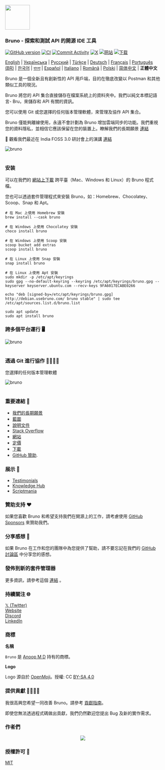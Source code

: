 <br />
<img src="../../assets/images/logo-transparent.png" width="80"/>

### Bruno - 探索和測試 API 的開源 IDE 工具

[![GitHub version](https://badge.fury.io/gh/usebruno%2Fbruno.svg)](https://badge.fury.io/gh/usebruno%bruno)
[![CI](https://github.com/usebruno/bruno/actions/workflows/unit-tests.yml/badge.svg?branch=main)](https://github.com/usebruno/bruno/workflows/unit-tests.yml)
[![Commit Activity](https://img.shields.io/github/commit-activity/m/usebruno/bruno)](https://github.com/usebruno/bruno/pulse)
[![X](https://img.shields.io/twitter/follow/use_bruno?style=social&logo=x)](https://twitter.com/use_bruno)
[![网站](https://img.shields.io/badge/Website-Visit-blue)](https://www.usebruno.com)
[![下载](https://img.shields.io/badge/Download-Latest-brightgreen)](https://www.usebruno.com/downloads)

[English](../../readme.md) | [Українська](./readme_ua.md) | [Русский](./readme_ru.md) | [Türkçe](./readme_tr.md) | [Deutsch](./readme_de.md) | [Français](./readme_fr.md) | [Português (BR)](./readme_pt_br.md) | [한국어](./readme_kr.md) | [বাংলা](./readme_bn.md) | [Español](./readme_es.md) | [Italiano](./readme_it.md) | [Română](./readme_ro.md) | [Polski](./readme_pl.md) | [简体中文](docs/readme/readme_cn.md) | **正體中文**

Bruno 是一個全新且有創新性的 API 用戶端，目的在徹底改變以 Postman 和其他類似工具的現況。

Bruno 將您的 API 集合直接儲存在檔案系統上的資料夾中。我們以純文本標記語言- Bru，來儲存和 API 有關的資訊。

您可以使用 Git 或您選擇的任何版本管理軟體，來管理及協作 API 集合。

Bruno 僅能夠離線使用，永遠不會計劃為 Bruno 增加雲端同步的功能。我們重視您的資料隱私，並相信它應該保留在您的裝置上。瞭解我們的長期願景 [連結](https://github.com/usebruno/bruno/discussions/269)

📢 觀看我們最近在 India FOSS 3.0 研討會上的演講 [連結](https://www.youtube.com/watch?v=7bSMFpbcPiY)

![bruno](../../assets/images/landing-2.png) <br /><br />

### 安装

可以在我們的 [網站上下載](https://www.usebruno.com/downloads) 跨平臺（Mac、Windows 和 Linux）的 Bruno 程式檔。

您也可以透過套件管理程式來安裝 Bruno，如：Homebrew、Chocolatey、Scoop、Snap 和 Apt。

```shell
# 在 Mac 上使用 Homebrew 安裝
brew install --cask bruno

# 在 Windows 上使用 Chocolatey 安裝
choco install bruno

# 在 Windows 上使用 Scoop 安裝
scoop bucket add extras
scoop install bruno

# 在 Linux 上使用 Snap 安裝
snap install bruno

# 在 Linux 上使用 Apt 安裝
sudo mkdir -p /etc/apt/keyrings
sudo gpg --no-default-keyring --keyring /etc/apt/keyrings/bruno.gpg --keyserver keyserver.ubuntu.com --recv-keys 9FA6017ECABE0266

echo "deb [signed-by=/etc/apt/keyrings/bruno.gpg] http://debian.usebruno.com/ bruno stable" | sudo tee /etc/apt/sources.list.d/bruno.list

sudo apt update
sudo apt install bruno
```

### 跨多個平台運行 🖥️

![bruno](../../assets/images/run-anywhere.png) <br /><br />

### 透過 Git 進行協作 👩‍💻🧑‍💻

您選擇的任何版本管理軟體

![bruno](../../assets/images/version-control.png) <br /><br />

### 重要連結 📌

- [我們的長期願景](https://github.com/usebruno/bruno/discussions/269)
- [藍圖](https://github.com/usebruno/bruno/discussions/384)
- [說明文件](https://docs.usebruno.com)
- [Stack Overflow](https://stackoverflow.com/questions/tagged/bruno)
- [網站](https://www.usebruno.com)
- [定價](https://www.usebruno.com/pricing)
- [下載](https://www.usebruno.com/downloads)
- [GitHub 贊助](https://github.com/sponsors/helloanoop).

### 展示 🎥

- [Testimonials](https://github.com/usebruno/bruno/discussions/343)
- [Knowledge Hub](https://github.com/usebruno/bruno/discussions/386)
- [Scriptmania](https://github.com/usebruno/bruno/discussions/385)

### 贊助支持 ❤️

如果您喜歡 Bruno 和希望支持我們在開源上的工作，請考慮使用 [GitHub Sponsors](https://github.com/sponsors/helloanoop) 來贊助我們。

### 分享感想 📣

如果 Bruno 在工作和您的團隊中為您提供了幫助，請不要忘記在我們的 [GitHub 討論區](https://github.com/usebruno/bruno/discussions/343) 中分享您的感想。

### 發佈到新的套件管理器

更多資訊，請參考這個 [連結](../publishing/publishing_zhtw.md) 。

### 持續關注 🌐

[𝕏 (Twitter)](https://twitter.com/use_bruno) <br />
[Website](https://www.usebruno.com) <br />
[Discord](https://discord.com/invite/KgcZUncpjq) <br />
[LinkedIn](https://www.linkedin.com/company/usebruno)

### 商標

**名稱**

`Bruno` 是 [Anoop M D](https://www.helloanoop.com/) 持有的商標。

**Logo**

Logo 源自於 [OpenMoji](https://openmoji.org/library/emoji-1F436/)。授權: CC [BY-SA 4.0](https://creativecommons.org/licenses/by-sa/4.0/)

### 提供貢獻 👩‍💻🧑‍💻

我很高興您希望一同改善 Bruno。請參考 [貢獻指南](../contributing/contributing_zhtw.md)。

即使您無法透過程式碼做出貢獻，我們仍然歡迎您提出 Bug 及新的實作需求。

### 作者們

<div align="center">
    <a href="https://github.com/usebruno/bruno/graphs/contributors">
        <img src="https://contrib.rocks/image?repo=usebruno/bruno" />
    </a>
</div>

### 授權許可 📄

[MIT](../../license.md)
